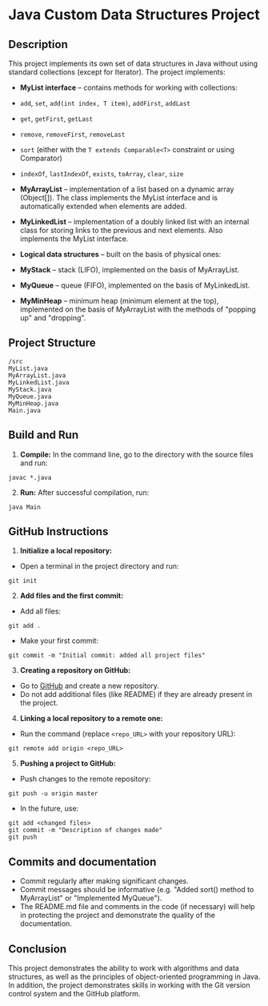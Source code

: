 # Java Custom Data Structures Project

## Description
This project implements its own set of data structures in Java without using standard collections (except for Iterator). The project implements:
- **MyList interface** – contains methods for working with collections:
- `add`, `set`, `add(int index, T item)`, `addFirst`, `addLast`
- `get`, `getFirst`, `getLast`
- `remove`, `removeFirst`, `removeLast`
- `sort` (either with the `T extends Comparable<T>` constraint or using Comparator)
- `indexOf`, `lastIndexOf`, `exists`, `toArray`, `clear`, `size`

- **MyArrayList** – implementation of a list based on a dynamic array (Object[]). The class implements the MyList interface and is automatically extended when elements are added.

- **MyLinkedList** – implementation of a doubly linked list with an internal class for storing links to the previous and next elements. Also implements the MyList interface.

- **Logical data structures** – built on the basis of physical ones:
- **MyStack** – stack (LIFO), implemented on the basis of MyArrayList.
- **MyQueue** – queue (FIFO), implemented on the basis of MyLinkedList.
- **MyMinHeap** – minimum heap (minimum element at the top), implemented on the basis of MyArrayList with the methods of "popping up" and "dropping".

## Project Structure

```
/src
MyList.java
MyArrayList.java
MyLinkedList.java
MyStack.java
MyQueue.java
MyMinHeap.java
Main.java
```

## Build and Run
1. **Compile:**
   In the command line, go to the directory with the source files and run:
```
javac *.java
```
2. **Run:**
   After successful compilation, run:
```
java Main
```

## GitHub Instructions

1. **Initialize a local repository:**
- Open a terminal in the project directory and run:
```
git init
```

2. **Add files and the first commit:**
- Add all files:
```
git add .
```
- Make your first commit:
```
git commit -m "Initial commit: added all project files"
```

3. **Creating a repository on GitHub:**
- Go to [GitHub](https://github.com) and create a new repository.
- Do not add additional files (like README) if they are already present in the project.

4. **Linking a local repository to a remote one:**
- Run the command (replace `<repo_URL>` with your repository URL):
```
git remote add origin <repo_URL>
```

5. **Pushing a project to GitHub:**
- Push changes to the remote repository:
```
git push -u origin master
```
- In the future, use:
```
git add <changed files>
git commit -m "Description of changes made"
git push
```

## Commits and documentation
- Commit regularly after making significant changes.
- Commit messages should be informative (e.g. "Added sort() method to MyArrayList" or "Implemented MyQueue").
- The README.md file and comments in the code (if necessary) will help in protecting the project and demonstrate the quality of the documentation.

## Conclusion
This project demonstrates the ability to work with algorithms and data structures, as well as the principles of object-oriented programming in Java. In addition, the project demonstrates skills in working with the Git version control system and the GitHub platform.
